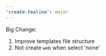 ```yaml
---
'create-tealina': major
---
```


Big Change:

1. Improve templates file structure
2. Not create `web` when select 'none'
